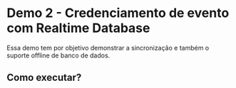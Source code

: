 # Demo 2 - Credenciamento de evento com Realtime Database
Essa demo tem por objetivo demonstrar a sincronização e também o suporte offline de banco de dados.

## Como executar?

